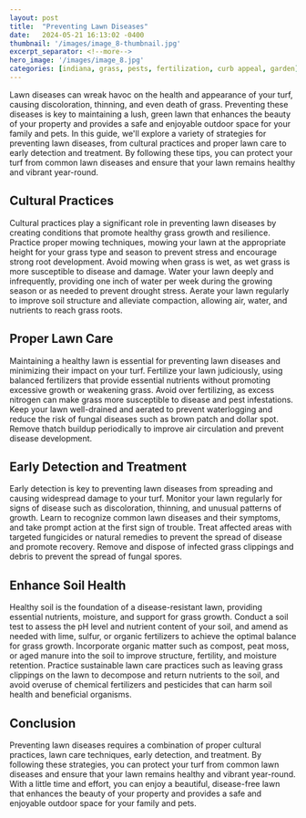 ```yaml
---
layout: post
title:  "Preventing Lawn Diseases"
date:   2024-05-21 16:13:02 -0400
thumbnail: '/images/image_8-thumbnail.jpg'
excerpt_separator: <!--more-->
hero_image: '/images/image_8.jpg'
categories: [indiana, grass, pests, fertilization, curb appeal, garden]
---
```

Lawn diseases can wreak havoc on the health and appearance of your turf, causing discoloration, thinning, and even death of grass.<!--more--> Preventing these diseases is key to maintaining a lush, green lawn that enhances the beauty of your property and provides a safe and enjoyable outdoor space for your family and pets. In this guide, we'll explore a variety of strategies for preventing lawn diseases, from cultural practices and proper lawn care to early detection and treatment. By following these tips, you can protect your turf from common lawn diseases and ensure that your lawn remains healthy and vibrant year-round.

## Cultural Practices
Cultural practices play a significant role in preventing lawn diseases by creating conditions that promote healthy grass growth and resilience. Practice proper mowing techniques, mowing your lawn at the appropriate height for your grass type and season to prevent stress and encourage strong root development. Avoid mowing when grass is wet, as wet grass is more susceptible to disease and damage. Water your lawn deeply and infrequently, providing one inch of water per week during the growing season or as needed to prevent drought stress. Aerate your lawn regularly to improve soil structure and alleviate compaction, allowing air, water, and nutrients to reach grass roots.

## Proper Lawn Care
Maintaining a healthy lawn is essential for preventing lawn diseases and minimizing their impact on your turf. Fertilize your lawn judiciously, using balanced fertilizers that provide essential nutrients without promoting excessive growth or weakening grass. Avoid over fertilizing, as excess nitrogen can make grass more susceptible to disease and pest infestations. Keep your lawn well-drained and aerated to prevent waterlogging and reduce the risk of fungal diseases such as brown patch and dollar spot. Remove thatch buildup periodically to improve air circulation and prevent disease development.

## Early Detection and Treatment
Early detection is key to preventing lawn diseases from spreading and causing widespread damage to your turf. Monitor your lawn regularly for signs of disease such as discoloration, thinning, and unusual patterns of growth. Learn to recognize common lawn diseases and their symptoms, and take prompt action at the first sign of trouble. Treat affected areas with targeted fungicides or natural remedies to prevent the spread of disease and promote recovery. Remove and dispose of infected grass clippings and debris to prevent the spread of fungal spores.

## Enhance Soil Health
Healthy soil is the foundation of a disease-resistant lawn, providing essential nutrients, moisture, and support for grass growth. Conduct a soil test to assess the pH level and nutrient content of your soil, and amend as needed with lime, sulfur, or organic fertilizers to achieve the optimal balance for grass growth. Incorporate organic matter such as compost, peat moss, or aged manure into the soil to improve structure, fertility, and moisture retention. Practice sustainable lawn care practices such as leaving grass clippings on the lawn to decompose and return nutrients to the soil, and avoid overuse of chemical fertilizers and pesticides that can harm soil health and beneficial organisms.

## Conclusion
Preventing lawn diseases requires a combination of proper cultural practices, lawn care techniques, early detection, and treatment. By following these strategies, you can protect your turf from common lawn diseases and ensure that your lawn remains healthy and vibrant year-round. With a little time and effort, you can enjoy a beautiful, disease-free lawn that enhances the beauty of your property and provides a safe and enjoyable outdoor space for your family and pets.

